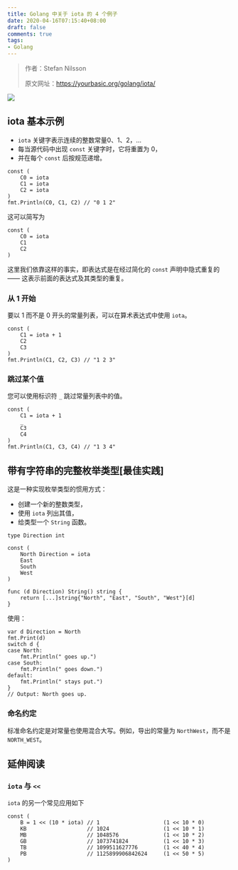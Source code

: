 ```yaml
---
title: Golang 中关于 iota 的 4 个例子
date: 2020-04-16T07:15:40+08:00
draft: false
comments: true
tags: 
- Golang
---
```


> 作者：Stefan Nilsson
> 
> 原文网址：https://yourbasic.org/golang/iota/

![](http://oss.xiayuguo.com/blog/202004/lane-numbers.jpg)

## iota 基本示例
- `iota` 关键字表示连续的整数常量0、1、2，...
- 每当源代码中出现 `const` 关键字时，它将重置为 0，
- 并在每个 `const` 后按规范递增。

```golang
const (
    C0 = iota
    C1 = iota
    C2 = iota
)
fmt.Println(C0, C1, C2) // "0 1 2"
```

这可以简写为

```golang
const (
	C0 = iota
	C1
	C2
)
```

这里我们依靠这样的事实，即表达式是在经过简化的 `const` 声明中隐式重复的 —— 这表示前面的表达式及其类型的重复。

### 从 1 开始
要以 1 而不是 0 开头的常量列表，可以在算术表达式中使用 `iota`。

```golang
const (
    C1 = iota + 1
    C2
    C3
)
fmt.Println(C1, C2, C3) // "1 2 3"
```

### 跳过某个值
您可以使用标识符 `_` 跳过常量列表中的值。

```golang
const (
    C1 = iota + 1
    _
    C3
    C4
)
fmt.Println(C1, C3, C4) // "1 3 4"
```

## 带有字符串的完整枚举类型[最佳实践]
这是一种实现枚举类型的惯用方式：
- 创建一个新的整数类型， 
- 使用 `iota` 列出其值， 
- 给类型一个 `String` 函数。

```golang
type Direction int

const (
    North Direction = iota
    East
    South
    West
)

func (d Direction) String() string {
    return [...]string{"North", "East", "South", "West"}[d]
}
```

使用：

```golang
var d Direction = North
fmt.Print(d)
switch d {
case North:
    fmt.Println(" goes up.")
case South:
    fmt.Println(" goes down.")
default:
    fmt.Println(" stays put.")
}
// Output: North goes up.
```

### 命名约定
标准命名约定是对常量也使用混合大写。例如，导出的常量为 `NorthWest`，而不是 `NORTH_WEST`。

## 延伸阅读
### `iota` 与 `<<`
`iota` 的另一个常见应用如下

```golang
const (
	B = 1 << (10 * iota) // 1                    (1 << 10 * 0)
	KB                   // 1024                 (1 << 10 * 1)
	MB                   // 1048576              (1 << 10 * 2)
	GB                   // 1073741824           (1 << 10 * 3)
	TB                   // 1099511627776        (1 << 40 * 4)
	PB                   // 1125899906842624     (1 << 50 * 5)
)
```